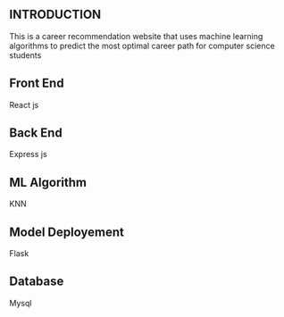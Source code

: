 
## INTRODUCTION

This is a career recommendation website that uses machine learning algorithms to predict the most optimal career path for computer science students

## Front End

React js

## Back End

Express js

## ML Algorithm

KNN

## Model Deployement

Flask

## Database

Mysql




